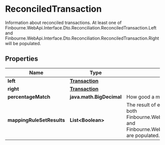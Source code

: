 

# ReconciledTransaction

Information about reconciled transactions.  At least one of Finbourne.WebApi.Interface.Dto.Reconciliation.ReconciledTransaction.Left and Finbourne.WebApi.Interface.Dto.Reconciliation.ReconciledTransaction.Right will be populated.

## Properties

| Name | Type | Description | Notes |
|------------ | ------------- | ------------- | -------------|
|**left** | [**Transaction**](Transaction.md) |  |  [optional] |
|**right** | [**Transaction**](Transaction.md) |  |  [optional] |
|**percentageMatch** | **java.math.BigDecimal** | How good a match this is considered to be. |  [optional] |
|**mappingRuleSetResults** | **List&lt;Boolean&gt;** | The result of each individual mapping rule result.  Will only be present if both Finbourne.WebApi.Interface.Dto.Reconciliation.ReconciledTransaction.Left and Finbourne.WebApi.Interface.Dto.Reconciliation.ReconciledTransaction.Right are populated. |  [optional] |



